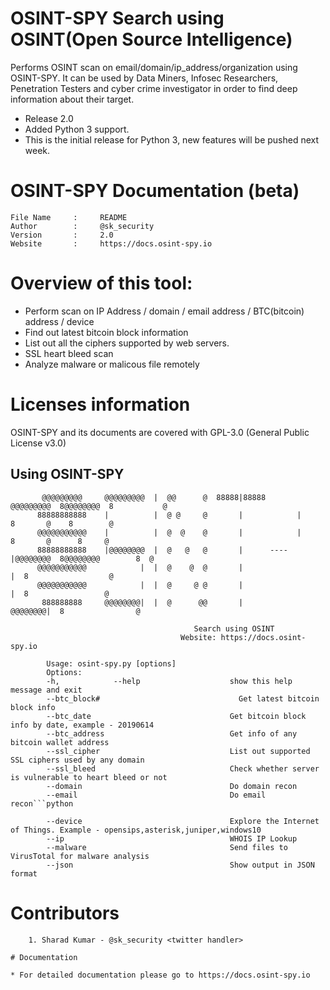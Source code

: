 # OSINT-SPY Search using OSINT(Open Source Intelligence)
Performs OSINT scan on email/domain/ip_address/organization using OSINT-SPY. It can be used by Data Miners, Infosec Researchers, Penetration Testers and cyber crime investigator in order to find deep information about their target.

* Release 2.0
* Added Python 3 support.
* This is the initial release for Python 3, new features will be pushed next week. 

# OSINT-SPY Documentation (beta)
	File Name     :     README
	Author        :     @sk_security
	Version       :     2.0
	Website       :     https://docs.osint-spy.io



# Overview of this tool:
* Perform scan on IP Address / domain / email address / BTC(bitcoin) address / device
* Find out latest bitcoin block information
* List out all the ciphers supported by web servers.
* SSL heart bleed scan
* Analyze malware or malicous file remotely


# Licenses information
OSINT-SPY and its documents are covered with GPL-3.0 (General Public License v3.0)


## Using OSINT-SPY
```
       @@@@@@@@@     @@@@@@@@@  |  @@      @  88888|88888       @@@@@@@@@  8@@@@@@@@  8           @
      88888888888    |          |  @ @     @       |            |          8       @    8        @
      @@@@@@@@@@@    |          |  @  @    @       |            |          8       @      8     @
      88888888888    |@@@@@@@@  |  @   @   @       |      ----  |@@@@@@@@  8@@@@@@@@        8  @
      @@@@@@@@@@@            |  |  @    @  @       |                    |  8                  @
      @@@@@@@@@@@            |  |  @     @ @       |                    |  8                 @
       888888888     @@@@@@@@|  |  @      @@       |            @@@@@@@@|  8                @

                                         Search using OSINT
                                      Website: https://docs.osint-spy.io

        Usage: osint-spy.py [options]
        Options:
        -h,            --help                    show this help message and exit
        --btc_block#                               Get latest bitcoin block info
        --btc_date                               Get bitcoin block info by date, example - 20190614
        --btc_address                            Get info of any bitcoin wallet address
        --ssl_cipher                             List out supported SSL ciphers used by any domain
        --ssl_bleed                              Check whether server is vulnerable to heart bleed or not
        --domain                                 Do domain recon
        --email                                  Do email recon```python

        --device                                 Explore the Internet of Things. Example - opensips,asterisk,juniper,windows10
        --ip                                     WHOIS IP Lookup
        --malware                                Send files to VirusTotal for malware analysis
        --json                                   Show output in JSON format

```

# Contributors
```
	1. Sharad Kumar - @sk_security <twitter handler>

# Documentation

* For detailed documentation please go to https://docs.osint-spy.io
